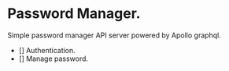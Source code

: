 # Password Manager.

Simple password manager API server powered by Apollo graphql.

- [] Authentication.
- [] Manage password.
